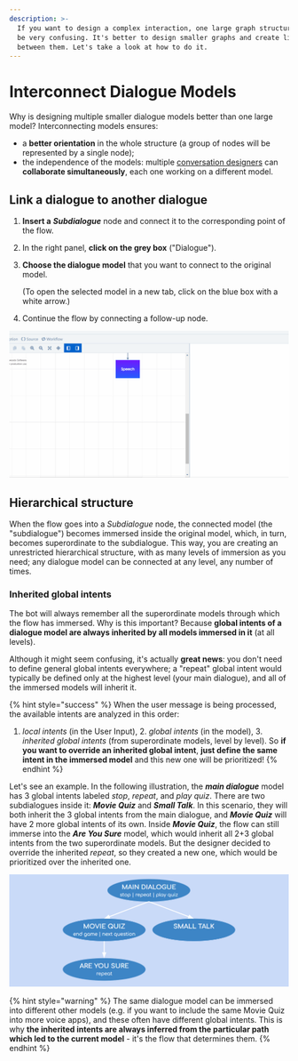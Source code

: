 ```yaml
---
description: >-
  If you want to design a complex interaction, one large graph structure could
  be very confusing. It's better to design smaller graphs and create links
  between them. Let's take a look at how to do it.
---
```


# Interconnect Dialogue Models

Why is designing multiple smaller dialogue models better than one large model? Interconnecting models ensures:

* a **better orientation** in the whole structure \(a group of nodes will be represented by a single node\);
* the independence of the models: multiple [conversation designers](../collaborate.md) can **collaborate simultaneously**, each one working on a different model.

## Link a dialogue to another dialogue

1. **Insert a** _**Subdialogue**_ node and connect it to the corresponding point of the flow.
2. In the right panel, **click on the grey box** \("Dialogue"\).
3. **Choose the dialogue model** that you want to connect to the original model.

   \(To open the selected model in a new tab, click on the blue box with a white arrow.\)

4. Continue the flow by connecting a follow-up node.

![](../../.gitbook/assets/subdg.gif)

## **Hierarchical structure**

When the flow goes into a _Subdialogue_ node, the connected model \(the "subdialogue"\) becomes immersed inside the original model, which, in turn, becomes superordinate to the subdialogue. This way, you are creating an unrestricted hierarchical structure, with as many levels of immersion as you need; any dialogue model can be connected at any level, any number of times.

### Inherited global intents

The bot will always remember all the superordinate models through which the flow has immersed. Why is this important? Because **global intents of a dialogue model are always inherited by all models immersed in it** \(at all levels\).

Although it might seem confusing, it's actually **great news**: you don't need to define general global intents everywhere; a "repeat" global intent would typically be defined only at the highest level \(your main dialogue\), and all of the immersed models will inherit it.

{% hint style="success" %}
When the user message is being processed, the available intents are analyzed in this order:  
1. _local intents_ \(in the User Input\), 2. _global intents_ \(in the model\), 3. _inherited global intents_ \(from superordinate models, level by level\). So **if you want to override an inherited global intent**, **just define the same intent in the immersed model** and this new one will be prioritized!
{% endhint %}

Let's see an example. In the following illustration, the _**main dialogue**_ model has 3 global intents labeled _stop_, _repeat_, and _play quiz_. There are two subdialogues inside it: _**Movie Quiz**_ and _**Small Talk**_. In this scenario, they will both inherit the 3 global intents from the main dialogue, and _**Movie Quiz**_ will have 2 more global intents of its own. Inside _**Movie Quiz**_, the flow can still immerse into the _**Are You Sure**_ model, which would inherit all 2+3 global intents from the two superordinate models. But the designer decided to override the inherited _repeat_, so they created a new one, which would be prioritized over the inherited one.

![](../../.gitbook/assets/image%20%2863%29.png)

{% hint style="warning" %}
The same dialogue model can be immersed into different other models \(e.g. if you want to include the same Movie Quiz into more voice apps\), and these often have different global intents. This is why **the inherited intents are always inferred from the particular path which led to the current model** - it's the flow that determines them.
{% endhint %}

